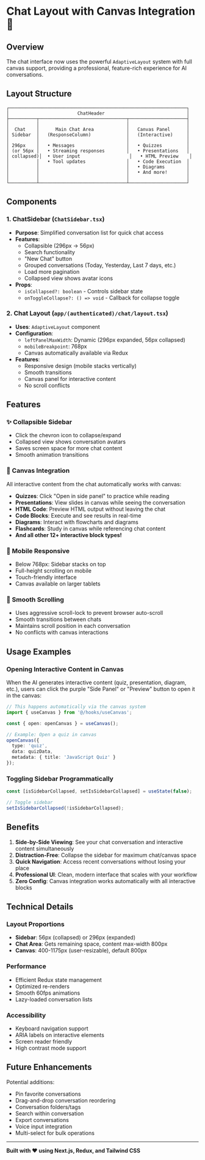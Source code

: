 # Chat Layout with Canvas Integration 🚀

## Overview
The chat interface now uses the powerful `AdaptiveLayout` system with full canvas support, providing a professional, feature-rich experience for AI conversations.

## Layout Structure

```
┌─────────────────────────────────────────────────────────────────┐
│                         ChatHeader                              │
├──────────┬────────────────────────────────┬─────────────────────┤
│          │                                │                     │
│  Chat    │      Main Chat Area            │   Canvas Panel      │
│ Sidebar  │   (ResponseColumn)             │   (Interactive)     │
│          │                                │                     │
│ 296px    │   • Messages                   │   • Quizzes         │
│ (or 56px │   • Streaming responses        │   • Presentations   │
│ collapsed)│  • User input                  │   • HTML Preview    │
│          │   • Tool updates               │   • Code Execution  │
│          │                                │   • Diagrams        │
│          │                                │   • And more!       │
│          │                                │                     │
└──────────┴────────────────────────────────┴─────────────────────┘
```

## Components

### 1. ChatSidebar (`ChatSidebar.tsx`)
- **Purpose**: Simplified conversation list for quick chat access
- **Features**:
  - Collapsible (296px → 56px)
  - Search functionality
  - "New Chat" button
  - Grouped conversations (Today, Yesterday, Last 7 days, etc.)
  - Load more pagination
  - Collapsed view shows avatar icons
- **Props**:
  - `isCollapsed?: boolean` - Controls sidebar state
  - `onToggleCollapse?: () => void` - Callback for collapse toggle

### 2. Chat Layout (`app/(authenticated)/chat/layout.tsx`)
- **Uses**: `AdaptiveLayout` component
- **Configuration**:
  - `leftPanelMaxWidth`: Dynamic (296px expanded, 56px collapsed)
  - `mobileBreakpoint`: 768px
  - Canvas automatically available via Redux
- **Features**:
  - Responsive design (mobile stacks vertically)
  - Smooth transitions
  - Canvas panel for interactive content
  - No scroll conflicts

## Features

### ✨ Collapsible Sidebar
- Click the chevron icon to collapse/expand
- Collapsed view shows conversation avatars
- Saves screen space for more chat content
- Smooth animation transitions

### 🎨 Canvas Integration
All interactive content from the chat automatically works with canvas:
- **Quizzes**: Click "Open in side panel" to practice while reading
- **Presentations**: View slides in canvas while seeing the conversation
- **HTML Code**: Preview HTML output without leaving the chat
- **Code Blocks**: Execute and see results in real-time
- **Diagrams**: Interact with flowcharts and diagrams
- **Flashcards**: Study in canvas while referencing chat content
- **And all other 12+ interactive block types!**

### 📱 Mobile Responsive
- Below 768px: Sidebar stacks on top
- Full-height scrolling on mobile
- Touch-friendly interface
- Canvas available on larger tablets

### 🔄 Smooth Scrolling
- Uses aggressive scroll-lock to prevent browser auto-scroll
- Smooth transitions between chats
- Maintains scroll position in each conversation
- No conflicts with canvas interactions

## Usage Examples

### Opening Interactive Content in Canvas

When the AI generates interactive content (quiz, presentation, diagram, etc.), users can click the purple "Side Panel" or "Preview" button to open it in the canvas:

```typescript
// This happens automatically via the canvas system
import { useCanvas } from '@/hooks/useCanvas';

const { open: openCanvas } = useCanvas();

// Example: Open a quiz in canvas
openCanvas({
  type: 'quiz',
  data: quizData,
  metadata: { title: 'JavaScript Quiz' }
});
```

### Toggling Sidebar Programmatically

```typescript
const [isSidebarCollapsed, setIsSidebarCollapsed] = useState(false);

// Toggle sidebar
setIsSidebarCollapsed(!isSidebarCollapsed);
```

## Benefits

1. **Side-by-Side Viewing**: See your chat conversation and interactive content simultaneously
2. **Distraction-Free**: Collapse the sidebar for maximum chat/canvas space
3. **Quick Navigation**: Access recent conversations without losing your place
4. **Professional UI**: Clean, modern interface that scales with your workflow
5. **Zero Config**: Canvas integration works automatically with all interactive blocks

## Technical Details

### Layout Proportions
- **Sidebar**: 56px (collapsed) or 296px (expanded)
- **Chat Area**: Gets remaining space, content max-width 800px
- **Canvas**: 400-1175px (user-resizable), default 800px

### Performance
- Efficient Redux state management
- Optimized re-renders
- Smooth 60fps animations
- Lazy-loaded conversation lists

### Accessibility
- Keyboard navigation support
- ARIA labels on interactive elements
- Screen reader friendly
- High contrast mode support

## Future Enhancements

Potential additions:
- Pin favorite conversations
- Drag-and-drop conversation reordering
- Conversation folders/tags
- Search within conversation
- Export conversations
- Voice input integration
- Multi-select for bulk operations

---

**Built with ❤️ using Next.js, Redux, and Tailwind CSS**


